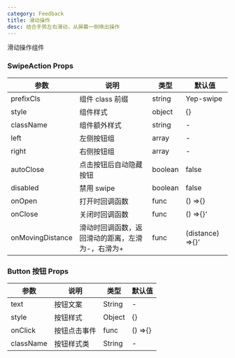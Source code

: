 ```yaml
---
category: Feedback
title: 滑动操作
desc: 结合手势左右滑动，从屏幕一侧唤出操作
---
```


滑动操作组件

<DEMO>

### SwipeAction Props

| 参数             | 说明                                             | 类型    | 默认值           |
| ---------------- | ------------------------------------------------ | ------- | ---------------- |
| prefixCls        | 组件 class 前缀                                  | string  | Yep-swipe        |
| style            | 组件样式                                         | object  | {}               |
| className        | 组件额外样式                                     | string  | -                |
| left             | 左侧按钮组                                       | array   | -                |
| right            | 右侧按钮组                                       | array   | -                |
| autoClose        | 点击按钮后自动隐藏按钮                           | boolean | false            |
| disabled         | 禁用 swipe                                       | boolean | false            |
| onOpen           | 打开时回调函数                                   | func    | () =>{}          |
| onClose          | 关闭时回调函数                                   | func    | () =>{}‘         |
| onMovingDistance | 滑动时回调函数，返回滑动的距离，左滑为-，右滑为+ | func    | (distance) =>{}‘ |

### Button 按钮 Props

| 参数      | 说明         | 类型   | 默认值  |
| --------- | ------------ | ------ | ------- |
| text      | 按钮文案     | String | -       |
| style     | 按钮样式     | Object | {}      |
| onClick   | 按钮点击事件 | func   | () =>{} |
| className | 按钮样式类   | String | -       |
